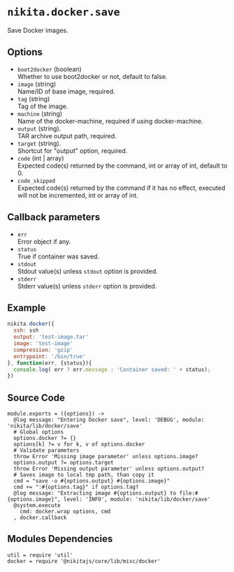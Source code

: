 
# `nikita.docker.save`

Save Docker images.

## Options

* `boot2docker` (boolean)   
  Whether to use boot2docker or not, default to false.
* `image` (string)   
  Name/ID of base image, required.
* `tag` (string)   
  Tag of the image.
* `machine` (string)   
  Name of the docker-machine, required if using docker-machine.
* `output` (string).   
  TAR archive output path, required.
* `target` (string).   
  Shortcut for "output" option, required.
* `code` (int | array)   
  Expected code(s) returned by the command, int or array of int, default to 0.
* `code_skipped`   
  Expected code(s) returned by the command if it has no effect, executed will
  not be incremented, int or array of int.

## Callback parameters

* `err`   
  Error object if any.
* `status`   
  True if container was saved.
* `stdout`   
  Stdout value(s) unless `stdout` option is provided.
* `stderr`   
  Stderr value(s) unless `stderr` option is provided.

## Example

```javascript
nikita.docker({
  ssh: ssh
  output: 'test-image.tar'
  image: 'test-image'
  compression: 'gzip'
  entrypoint: '/bin/true'
}, function(err, {status}){
  console.log( err ? err.message : 'Container saved: ' + status);
})
```

## Source Code

    module.exports = ({options}) ->
      @log message: "Entering Docker save", level: 'DEBUG', module: 'nikita/lib/docker/save'
      # Global options
      options.docker ?= {}
      options[k] ?= v for k, v of options.docker
      # Validate parameters
      throw Error 'Missing image parameter' unless options.image?
      options.output ?= options.target
      throw Error 'Missing output parameter' unless options.output?
      # Saves image to local tmp path, than copy it
      cmd = "save -o #{options.output} #{options.image}"
      cmd += ":#{options.tag}" if options.tag?
      @log message: "Extracting image #{options.output} to file:#{options.image}", level: 'INFO', module: 'nikita/lib/docker/save'
      @system.execute
        cmd: docker.wrap options, cmd
      , docker.callback

## Modules Dependencies

    util = require 'util'  
    docker = require '@nikitajs/core/lib/misc/docker'
